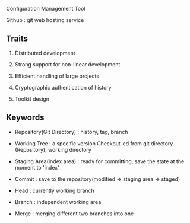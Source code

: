 Configuration Management Tool

Github : git web hosting service

## Traits 

1. Distributed development

2. Strong support for non-linear development

3. Efficient handling of large projects

4. Cryptographic authentication of history

5. Toolkit design


## Keywords

 - Repository(Git Directory) : history, tag, branch

 - Working Tree : a specific version Checkout-ed from git directory
   (Repository), working directory

 - Staging Area(Index area) : ready for committing, save the state 
   at the moment to 'index'
   
 - Commit : save to the repository(modified -> staging area -> staged)

 - Head : currently working branch

 - Branch : independent working area

 - Merge : merging different two branches into one


